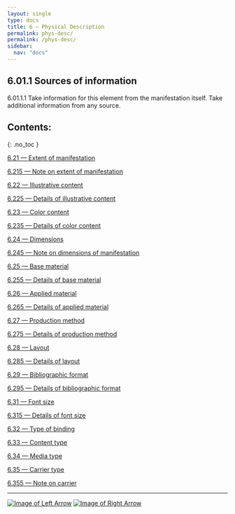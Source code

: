 ```yaml
---
layout: single
type: docs
title: 6 — Physical Description
permalink: phys-desc/
permalink: /phys-desc/
sidebar:
  nav: "docs"
---
```


## 6.01.1 Sources of information

<a name="6.01.1.1">6.01.1.1</a> Take information for this element from the manifestation itself. Take additional information from any source. 

## Contents:
{: .no_toc }

[6.21 — Extent of manifestation](/DCRMR/phys-desc/Extent-of-manifestation/)

[6.215 — Note on extent of manifestation](/DCRMR/phys-desc/Note-on-extent-of-manifestation/)

[6.22 — Illustrative content](/DCRMR/phys-desc/Illustrative-content/)

[6.225 — Details of illustrative content](/DCRMR/phys-desc/Details-of-illustrative-content/)

[6.23 — Color content](/DCRMR/phys-desc/Color-content/)

[6.235 — Details of color content](/DCRMR/phys-desc/Details-of-color-content/)

[6.24 — Dimensions](/DCRMR/phys-desc/Dimensions/)

[6.245 — Note on dimensions of manifestation](/DCRMR/phys-desc/Note-on-dimensions-of-manifestation/)

[6.25 — Base material](/DCRMR/phys-desc/Base-material/)

[6.255 — Details of base material](/DCRMR/phys-desc/Details-of-base-material/)

[6.26 — Applied material](/DCRMR/phys-desc/Applied-material/)

[6.265 — Details of applied material](/DCRMR/phys-desc/Details-of-applied-material/)

[6.27 — Production method](/DCRMR/phys-desc/Production-method/)

[6.275 — Details of production method](/DCRMR/phys-desc/Details-of-production-method/)

[6.28 — Layout](/DCRMR/phys-desc/Layout/)

[6.285 — Details of layout](/DCRMR/phys-desc/Details-of-layout/)

[6.29 — Bibliographic format](/DCRMR/phys-desc/Bibliographic-format/)

[6.295 — Details of bibliographic format](/DCRMR/phys-desc/Details-of-bibliographic-format/)

[6.31 — Font size](/DCRMR/phys-desc/Font-size/)

[6.315 — Details of font size](/DCRMR/phys-desc/Details-of-font-size/)

[6.32 — Type of binding](/DCRMR/phys-desc/Type-of-binding/)

[6.33 — Content type](/DCRMR/phys-desc/Content-type/)

[6.34 — Media type](/DCRMR/phys-desc/Media-type/)

[6.35 — Carrier type](/DCRMR/phys-desc/Carrier-type/)

[6.355 — Note on carrier](/DCRMR/phys-desc/Note-on-carrier/)

---

[![Image of Left Arrow](https://rbms-bsc.github.io/DCRMR/assets/pictures/navigation/Arrow_Left.png "5.36 — Note on copyright date")](/DCRMR/ppdm/Note-on-copyright-date/) [![Image of Right Arrow](https://rbms-bsc.github.io/DCRMR/assets/pictures/navigation/Arrow_Right.png "6.21 — Extent of manifestation")](/DCRMR/phys-desc/Extent-of-manifestation/)

